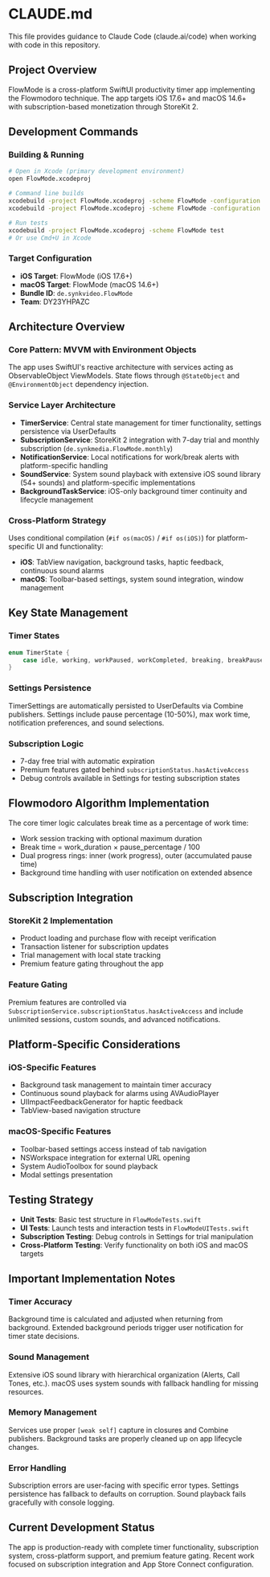 # CLAUDE.md

This file provides guidance to Claude Code (claude.ai/code) when working with code in this repository.

## Project Overview

FlowMode is a cross-platform SwiftUI productivity timer app implementing the Flowmodoro technique. The app targets iOS 17.6+ and macOS 14.6+ with subscription-based monetization through StoreKit 2.

## Development Commands

### Building & Running
```bash
# Open in Xcode (primary development environment)
open FlowMode.xcodeproj

# Command line builds
xcodebuild -project FlowMode.xcodeproj -scheme FlowMode -configuration Debug build
xcodebuild -project FlowMode.xcodeproj -scheme FlowMode -configuration Release build

# Run tests
xcodebuild -project FlowMode.xcodeproj -scheme FlowMode test
# Or use Cmd+U in Xcode
```

### Target Configuration
- **iOS Target**: FlowMode (iOS 17.6+)
- **macOS Target**: FlowMode (macOS 14.6+)
- **Bundle ID**: `de.synkvideo.FlowMode`
- **Team**: DY23YHPAZC

## Architecture Overview

### Core Pattern: MVVM with Environment Objects
The app uses SwiftUI's reactive architecture with services acting as ObservableObject ViewModels. State flows through `@StateObject` and `@EnvironmentObject` dependency injection.

### Service Layer Architecture
- **TimerService**: Central state management for timer functionality, settings persistence via UserDefaults
- **SubscriptionService**: StoreKit 2 integration with 7-day trial and monthly subscription (`de.synkmedia.FlowMode.monthly`)
- **NotificationService**: Local notifications for work/break alerts with platform-specific handling
- **SoundService**: System sound playback with extensive iOS sound library (54+ sounds) and platform-specific implementations
- **BackgroundTaskService**: iOS-only background timer continuity and lifecycle management

### Cross-Platform Strategy
Uses conditional compilation (`#if os(macOS)` / `#if os(iOS)`) for platform-specific UI and functionality:
- **iOS**: TabView navigation, background tasks, haptic feedback, continuous sound alarms
- **macOS**: Toolbar-based settings, system sound integration, window management

## Key State Management

### Timer States
```swift
enum TimerState {
    case idle, working, workPaused, workCompleted, breaking, breakPaused
}
```

### Settings Persistence
TimerSettings are automatically persisted to UserDefaults via Combine publishers. Settings include pause percentage (10-50%), max work time, notification preferences, and sound selections.

### Subscription Logic
- 7-day free trial with automatic expiration
- Premium features gated behind `subscriptionStatus.hasActiveAccess`
- Debug controls available in Settings for testing subscription states

## Flowmodoro Algorithm Implementation

The core timer logic calculates break time as a percentage of work time:
- Work session tracking with optional maximum duration
- Break time = work_duration × pause_percentage / 100
- Dual progress rings: inner (work progress), outer (accumulated pause time)
- Background time handling with user notification on extended absence

## Subscription Integration

### StoreKit 2 Implementation
- Product loading and purchase flow with receipt verification
- Transaction listener for subscription updates
- Trial management with local state tracking
- Premium feature gating throughout the app

### Feature Gating
Premium features are controlled via `SubscriptionService.subscriptionStatus.hasActiveAccess` and include unlimited sessions, custom sounds, and advanced notifications.

## Platform-Specific Considerations

### iOS-Specific Features
- Background task management to maintain timer accuracy
- Continuous sound playback for alarms using AVAudioPlayer
- UIImpactFeedbackGenerator for haptic feedback
- TabView-based navigation structure

### macOS-Specific Features
- Toolbar-based settings access instead of tab navigation
- NSWorkspace integration for external URL opening
- System AudioToolbox for sound playback
- Modal settings presentation

## Testing Strategy

- **Unit Tests**: Basic test structure in `FlowModeTests.swift`
- **UI Tests**: Launch tests and interaction tests in `FlowModeUITests.swift`
- **Subscription Testing**: Debug controls in Settings for trial manipulation
- **Cross-Platform Testing**: Verify functionality on both iOS and macOS targets

## Important Implementation Notes

### Timer Accuracy
Background time is calculated and adjusted when returning from background. Extended background periods trigger user notification for timer state decisions.

### Sound Management
Extensive iOS sound library with hierarchical organization (Alerts, Call Tones, etc.). macOS uses system sounds with fallback handling for missing resources.

### Memory Management
Services use proper `[weak self]` capture in closures and Combine publishers. Background tasks are properly cleaned up on app lifecycle changes.

### Error Handling
Subscription errors are user-facing with specific error types. Settings persistence has fallback to defaults on corruption. Sound playback fails gracefully with console logging.

## Current Development Status

The app is production-ready with complete timer functionality, subscription system, cross-platform support, and premium feature gating. Recent work focused on subscription integration and App Store Connect configuration.